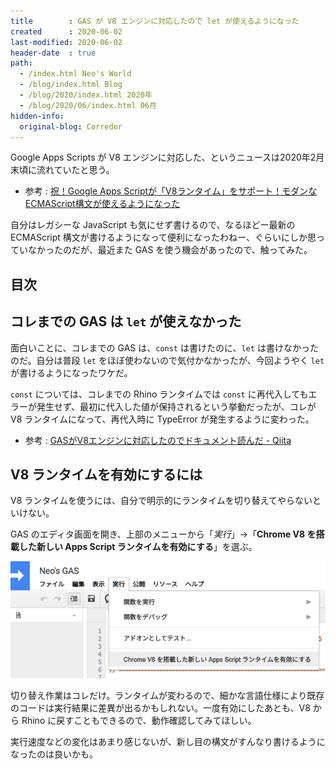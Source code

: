 ```yaml
---
title        : GAS が V8 エンジンに対応したので let が使えるようになった
created      : 2020-06-02
last-modified: 2020-06-02
header-date  : true
path:
  - /index.html Neo's World
  - /blog/index.html Blog
  - /blog/2020/index.html 2020年
  - /blog/2020/06/index.html 06月
hidden-info:
  original-blog: Corredor
---
```


Google Apps Scripts が V8 エンジンに対応した、というニュースは2020年2月末頃に流れていたと思う。

- 参考 : [祝！Google Apps Scriptが「V8ランタイム」をサポート！モダンなECMAScript構文が使えるようになった](https://tonari-it.com/gas-v8-runtime/)

自分はレガシーな JavaScript も気にせず書けるので、なるほどー最新の ECMAScript 構文が書けるようになって便利になったわねー、ぐらいにしか思っていなかったのだが、最近また GAS を使う機会があったので、触ってみた。

## 目次

## コレまでの GAS は `let` が使えなかった

面白いことに、コレまでの GAS は、`const` は書けたのに、`let` は書けなかったのだ。自分は普段 `let` をほぼ使わないので気付かなかったが、今回ようやく `let` が書けるようになったワケだ。

`const` については、コレまでの Rhino ランタイムでは `const` に再代入してもエラーが発生せず、最初に代入した値が保持されるという挙動だったが、コレが V8 ランタイムになって、再代入時に TypeError が発生するように変わった。

- 参考 : [GASがV8エンジンに対応したのでドキュメント読んだ - Qiita](https://qiita.com/UtaMori/items/ce83672cecca20964899)

## V8 ランタイムを有効にするには

V8 ランタイムを使うには、自分で明示的にランタイムを切り替えてやらないといけない。

GAS のエディタ画面を開き、上部のメニューから「*実行*」→「**Chrome V8 を搭載した新しい Apps Script ランタイムを有効にする**」を選ぶ。

![ココで有効にする](02-01-01.png)

切り替え作業はコレだけ。ランタイムが変わるので、細かな言語仕様により既存のコードは実行結果に差異が出るかもしれない。一度有効にしたあとも、V8 から Rhino に戻すこともできるので、動作確認してみてほしい。

実行速度などの変化はあまり感じないが、新し目の構文がすんなり書けるようになったのは良いかも。
